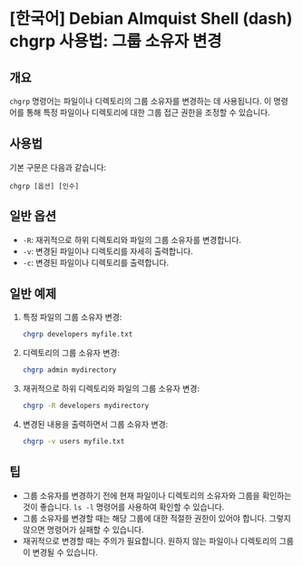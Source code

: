 # [한국어] Debian Almquist Shell (dash) chgrp 사용법: 그룹 소유자 변경

## 개요
`chgrp` 명령어는 파일이나 디렉토리의 그룹 소유자를 변경하는 데 사용됩니다. 이 명령어를 통해 특정 파일이나 디렉토리에 대한 그룹 접근 권한을 조정할 수 있습니다.

## 사용법
기본 구문은 다음과 같습니다:

```
chgrp [옵션] [인수]
```

## 일반 옵션
- `-R`: 재귀적으로 하위 디렉토리와 파일의 그룹 소유자를 변경합니다.
- `-v`: 변경된 파일이나 디렉토리를 자세히 출력합니다.
- `-c`: 변경된 파일이나 디렉토리를 출력합니다.

## 일반 예제
1. 특정 파일의 그룹 소유자 변경:
   ```bash
   chgrp developers myfile.txt
   ```

2. 디렉토리의 그룹 소유자 변경:
   ```bash
   chgrp admin mydirectory
   ```

3. 재귀적으로 하위 디렉토리와 파일의 그룹 소유자 변경:
   ```bash
   chgrp -R developers mydirectory
   ```

4. 변경된 내용을 출력하면서 그룹 소유자 변경:
   ```bash
   chgrp -v users myfile.txt
   ```

## 팁
- 그룹 소유자를 변경하기 전에 현재 파일이나 디렉토리의 소유자와 그룹을 확인하는 것이 좋습니다. `ls -l` 명령어를 사용하여 확인할 수 있습니다.
- 그룹 소유자를 변경할 때는 해당 그룹에 대한 적절한 권한이 있어야 합니다. 그렇지 않으면 명령어가 실패할 수 있습니다.
- 재귀적으로 변경할 때는 주의가 필요합니다. 원하지 않는 파일이나 디렉토리의 그룹이 변경될 수 있습니다.